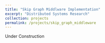 ```yaml
---
title: "Skip Graph Middlware Implementation"
excerpt: "Distributed Systems Research"
collection: projects
permalink: /projects/skip_graph_middleware
---
```


Under Construction
